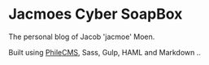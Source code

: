 Jacmoes Cyber SoapBox
========

The personal blog of Jacob 'jacmoe' Moen.

Built using [PhileCMS](http://philecms.com/), Sass, Gulp, HAML and Markdown ..